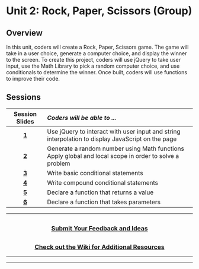 # Unit 2: Rock, Paper, Scissors (Group)

## Overview

In this unit, coders will create a Rock, Paper, Scissors game. The game will take in a user choice, generate a computer choice, and display the winner to the screen. To create this project, coders will use jQuery to take user input, use the Math Library to pick a random computer choice, and use conditionals to determine the winner. Once built, coders will use functions to improve their code.

## Sessions

|                                                                    Session Slides                                                                     | _Coders will be able to ..._                                |
| :-----------------------------------------------------------: |:-----|
|                     [**1**](https://docs.google.com/presentation/d/1uJUZC9KPOxtoLGW0cC4KAuXRO3q2MnwkvO7oWCkXpRU/edit?usp=sharing)                     | Use jQuery to interact with user input and string interpolation to display JavaScript on the page                           |
|                     [**2**](https://docs.google.com/presentation/d/1aP1G9biPGSYs-e9WxN35NmLH_O-t7ptINW9KmfXbWdY/edit?usp=sharing)                     | Generate a random number using Math functions </br>Apply global and local scope in order to solve a problem      |
|                     [**3**](https://docs.google.com/presentation/d/1ThpqKy-E4cMYb2egKOaHK06CvinwQp_RrYc0HIPZcmg/edit?usp=sharing)                     | Write basic conditional statements         |
|                     [**4**](https://docs.google.com/presentation/d/1Va7O6-pqqGnVhb22uI40Vo_3i9Y8-J--sNCKPXMeIcs/edit?usp=sharing)                     | Write compound conditional statements         |
|                     [**5**](https://docs.google.com/presentation/d/1urD5Q2BRShu0yqEqQ4PwD_7NUE85C37JOl5MB5n3Kxo/edit?usp=sharing)                     | Declare a function that returns a value         |
|                     [**6**](https://docs.google.com/presentation/d/1QZ4ESH7TmOhcBogfioomD9i8XzPA4bl0G53rvIGLnNo/edit?usp=sharing)                     | Declare a function that takes parameters         |

---
## <h3 align="center"><a href="https://docs.google.com/forms/d/e/1FAIpQLSc4oUNSthmU63TqlzUOOWd3buX3tGVIPRNDm0tsLB_nOONRLQ/viewform">Submit Your Feedback and Ideas</a></h3>

## <h3 align="center"><a href="https://github.com/itscodenation/curriculum-21-22/wiki">Check out the Wiki for Additional Resources</a></h3>

---
---
